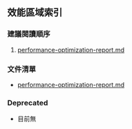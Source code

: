 ## 效能區域索引

### 建議閱讀順序
1. [performance-optimization-report.md](./performance-optimization-report.md)

### 文件清單
- [performance-optimization-report.md](./performance-optimization-report.md)

### Deprecated
- 目前無
